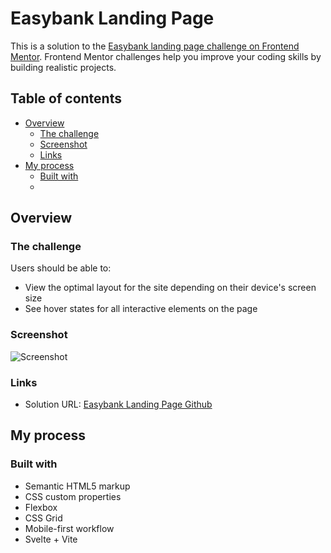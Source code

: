 # Easybank Landing Page

This is a solution to the [Easybank landing page challenge on Frontend Mentor](https://www.frontendmentor.io/challenges/easybank-landing-page-WaUhkoDN). Frontend Mentor challenges help you improve your coding skills by building realistic projects.

## Table of contents

- [Overview](#overview)
  - [The challenge](#the-challenge)
  - [Screenshot](#screenshot)
  - [Links](#links)
- [My process](#my-process)
  - [Built with](#built-with)
  -

## Overview

### The challenge

Users should be able to:

- View the optimal layout for the site depending on their device's screen size
- See hover states for all interactive elements on the page

### Screenshot

![Screenshot]()

### Links

- Solution URL: [Easybank Landing Page Github](https://github.com/Gosia-Ras/easybank-landing-page)

## My process

### Built with

- Semantic HTML5 markup
- CSS custom properties
- Flexbox
- CSS Grid
- Mobile-first workflow
- Svelte + Vite
